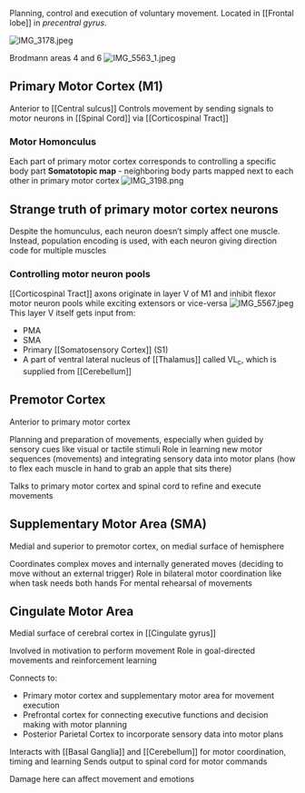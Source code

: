 Planning, control and execution of voluntary movement.
Located in [[Frontal lobe]] in *precentral gyrus*.

![IMG_3178.jpeg](img_3178.jpeg)

Brodmann areas 4 and 6
![IMG_5563_1.jpeg](img_5563_1.jpeg)

## Primary Motor Cortex (M1)

Anterior to [[Central sulcus]]
Controls movement by sending signals to motor neurons in [[Spinal Cord]] via [[Corticospinal Tract]]

### Motor Homonculus

Each part of primary motor cortex corresponds to controlling a specific body part
**Somatotopic map** - neighboring body parts mapped next to each other in primary motor cortex
![IMG_3198.png](img_3198.png)

## Strange truth of primary motor cortex neurons

Despite the homunculus, each neuron doesn’t simply affect one muscle. Instead, population encoding is used, with each neuron giving direction code for multiple muscles

### Controlling motor neuron pools

[[Corticospinal Tract]] axons originate in layer V of M1 and inhibit flexor motor neuron pools while exciting extensors or vice-versa
![IMG_5567.jpeg](img_5567.jpeg)
This layer V itself gets input from:

* PMA
* SMA
* Primary [[Somatosensory Cortex]] (S1)
* A part of ventral lateral nucleus of [[Thalamus]] called VL<sub>c</sub>, which is supplied from [[Cerebellum]]

## Premotor Cortex

Anterior to primary motor cortex

Planning and preparation of movements, especially when guided by sensory cues like visual or tactile stimuli
Role in learning new motor sequences (movements) and integrating sensory data into motor plans (how to flex each muscle in hand to grab an apple that sits there)

Talks to primary motor cortex and spinal cord to refine and execute movements

## Supplementary Motor Area (SMA)

Medial and superior to premotor cortex, on medial surface of hemisphere

Coordinates complex moves and internally generated moves (deciding to move without an external trigger)
Role in bilateral motor coordination like when task needs both hands
For mental rehearsal of movements

## Cingulate Motor Area

Medial surface of cerebral cortex in [[Cingulate gyrus]]

Involved in motivation to perform movement
Role in goal-directed movements and reinforcement learning

Connects to:

* Primary motor cortex and supplementary motor area for movement execution
* Prefrontal cortex for connecting executive functions and decision making with motor planning
* Posterior Parietal Cortex to incorporate sensory data into motor plans

Interacts with [[Basal Ganglia]] and [[Cerebellum]] for motor coordination, timing and learning
Sends output to spinal cord for motor commands

Damage here can affect movement and emotions
